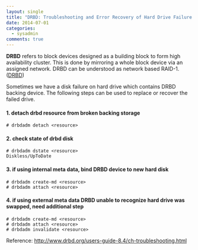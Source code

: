 ```yaml
---
layout: single
title: "DRBD: Troubleshooting and Error Recovery of Hard Drive Failure or Replacement"
date: 2014-07-01
categories:
  - sysadmin
comments: true
---
```


**DRBD** refers to block devices designed as a building block to form high availability cluster. This is done by mirroring a whole block device via an assigned network. DRBD can be understood as network based RAID-1. ([DRBD](http://www.drbd.org/))

Sometimes we have a disk failure on hard drive which contains DRBD backing device. The following steps can be used to replace or recover the failed drive.

#### 1. detach drbd resource from broken backing storage

    # drbdadm detach <resource>

#### 2. check state of drbd disk

    # drbdadm dstate <resource>
    Diskless/UpToDate

#### 3. if using internal meta data, bind DRBD device to new hard disk

    # drbdadm create-md <resource>
    # drbdadm attach <resource>

#### 4. if using external meta data DRBD unable to recognize hard drive was swapped, need additional step

    # drbdadm create-md <resource>
    # drbdadm attach <resource>
    # drbdadm invalidate <resource>

Reference: <http://www.drbd.org/users-guide-8.4/ch-troubleshooting.html>
